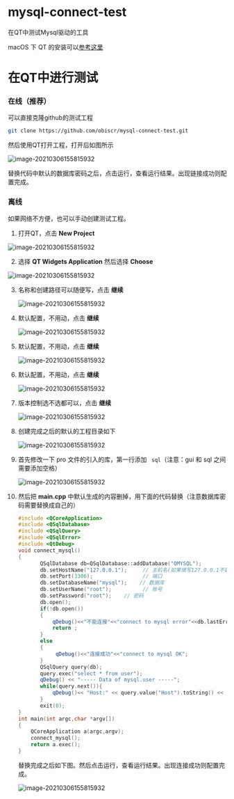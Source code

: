 # mysql-connect-test

在QT中测试Mysql驱动的工具

macOS 下 QT 的安装可以[参考这里](https://obiscr.com/posts/macos-qt-mysql/)



# 在QT中进行测试


### 在线（推荐）

可以直接克隆github的测试工程

```bash
git clone https://github.com/obiscr/mysql-connect-test.git
```

然后使用QT打开工程，打开后如图所示

![image-20210306155815932](https://obiscr.oss-cn-hongkong.aliyuncs.com/res/macOS-QT-Mysql/new-project-10.png)

替换代码中默认的数据库密码之后，点击运行，查看运行结果。出现链接成功则配置完成。

### 离线

如果网络不方便，也可以手动创建测试工程。

1. 打开QT，点击 <b>New Project</b>

![image-20210306155815932](https://obiscr.oss-cn-hongkong.aliyuncs.com/res/macOS-QT-Mysql/new-project-1.png)

2. 选择 <b>QT Widgets Application</b>  然后选择 <b>Choose</b>

![image-20210306155815932](https://obiscr.oss-cn-hongkong.aliyuncs.com/res/macOS-QT-Mysql/new-project-2.png)

3. 名称和创建路径可以随便写，点击 <b>继续</b>

   ![image-20210306155815932](https://obiscr.oss-cn-hongkong.aliyuncs.com/res/macOS-QT-Mysql/new-project-3.png)

4. 默认配置，不用动，点击 <b>继续</b>

   ![image-20210306155815932](https://obiscr.oss-cn-hongkong.aliyuncs.com/res/macOS-QT-Mysql/new-project-4.png)

5. 默认配置，不用动，点击 <b>继续</b>

   ![image-20210306155815932](https://obiscr.oss-cn-hongkong.aliyuncs.com/res/macOS-QT-Mysql/new-project-5.png)

6. 默认配置，不用动，点击 <b>继续</b>

   ![image-20210306155815932](https://obiscr.oss-cn-hongkong.aliyuncs.com/res/macOS-QT-Mysql/new-project-6.png)

7. 版本控制选不选都可以，点击 <b>继续</b>

   ![image-20210306155815932](https://obiscr.oss-cn-hongkong.aliyuncs.com/res/macOS-QT-Mysql/new-project-7.png)

8. 创建完成之后的默认的工程目录如下

   ![image-20210306155815932](https://obiscr.oss-cn-hongkong.aliyuncs.com/res/macOS-QT-Mysql/new-project-8.png)

9. 首先修改一下 pro 文件的引入的库，第一行添加 `  sql `（注意：gui 和 sql 之间需要添加空格）

   ![image-20210306155815932](https://obiscr.oss-cn-hongkong.aliyuncs.com/res/macOS-QT-Mysql/new-project-9.png)

10. 然后把 <b>main.cpp</b> 中默认生成的内容删掉，用下面的代码替换（注意数据库密码需要替换成自己的）

    ```c++
    #include <QCoreApplication>
    #include <QSqlDatabase>
    #include <QSqlQuery>
    #include <QSqlError>
    #include <QtDebug>
    void connect_mysql()
    {
           QSqlDatabase db=QSqlDatabase::addDatabase("QMYSQL");
           db.setHostName("127.0.0.1");     // 主机名(如果填写127.0.0.1不能连接，则改成 localhost)
           db.setPort(3306);                // 端口
           db.setDatabaseName("mysql");    // 数据库
           db.setUserName("root");          // 账号
           db.setPassword("root");    // 密码
           db.open();
           if(!db.open())
           {
               qDebug()<<"不能连接"<<"connect to mysql error"<<db.lastError().text();
               return ;
           }
           else
           {
                qDebug()<<"连接成功"<<"connect to mysql OK";
           }
           QSqlQuery query(db);
           query.exec("select * from user");
           qDebug() << "----- Data of mysql.user -----";
           while(query.next()){
               qDebug()<< "Host:" << query.value("Host").toString() << "User:" << query.value("user").toString();
           }
           exit(0);
    }
    int main(int argc,char *argv[])
    {
        QCoreApplication a(argc,argv);
        connect_mysql();
        return a.exec();
    }
    ```

    替换完成之后如下图。然后点击运行，查看运行结果。出现连接成功则配置完成。

    ![image-20210306155815932](https://obiscr.oss-cn-hongkong.aliyuncs.com/res/macOS-QT-Mysql/new-project-10.png)